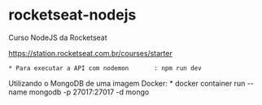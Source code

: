 # rocketseat-nodejs
Curso NodeJS da Rocketseat

https://station.rocketseat.com.br/courses/starter

    * Para executar a API com nodemon       : npm run dev

Utilizando o MongoDB de uma imagem Docker:
    * docker container run --name mongodb -p 27017:27017 -d mongo

